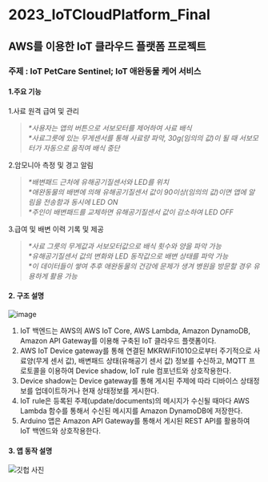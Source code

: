 # 2023_IoTCloudPlatform_Final
## AWS를 이용한 IoT 클라우드 플랫폼 프로젝트
### 주제 : IoT PetCare Sentinel; IoT 애완동물 케어 서비스

#### 1.주요 기능

1.사료 원격 급여 및 관리             
>_*사용자는 앱의 버튼으로 서보모터를 제어하여 사료 배식_    
_*사료그릇에 있는 무게센서를 통해 사료량 파악, 30g(임의의 값)이 될 때 서보모터가 자동으로 움직여 배식 중단_    

2.암모니아 측정 및 경고 알림             
>_*배변패드 근처에 유해공기질센서와 LED를 위치_     
_*애완동물의 배변에 의해 유해공기질센서 값이 90이상(임의의 값)이면 앱에 알림을 전송함과 동시에 LED ON_      
_*주인이 배변패드를 교체하면 유해공기질센서 값이 감소하여 LED OFF_      

3.급여 및 배변 이력 기록 및 제공                  
>_*사료 그릇의 무게값과 서보모터값으로 배식 횟수와 양을 파악 가능_     
_*유해공기질센서 값의 변화와 LED 동작값으로 배변 상태를 파악 가능_      
_*이 데이터들이 쌓여 추후 애완동물의 건강에 문제가 생겨 병원을 방문할 경우 유용하게 활용 가능_

#### 2. 구조 설명
![image](https://github.com/3o15/2023_IoTCloudPlatform_Final/assets/117139643/50799ad0-dc79-4dd9-86b9-031956e713a4)

1.	IoT 백엔드는 AWS의 AWS IoT Core, AWS Lambda, Amazon DynamoDB, Amazon API Gateway를 이용해 구축된 IoT 클라우드 플랫폼이다.
2.	AWS IoT Device gateway를 통해 연결된 MKRWiFi1010으로부터 주기적으로 사료양(무게 센서 값), 배변패드 상태(유해공기 센서 값) 정보를 수신하고, MQTT 프로토콜을 이용하여 Device shadow, IoT rule 컴포넌트와 상호작용한다.
3.	Device shadow는 Device gateway를 통해 게시된 주제에 따라 디바이스 상태정보를 업데이트하거나 현재 상태정보를 게시한다.
4.	IoT rule은 등록된 주제(update/documents)의 메시지가 수신될 때마다 AWS Lambda 함수를 통해서 수신된 메시지를 Amazon DynamoDB에 저장한다.
5.	Arduino 앱은 Amazon API Gateway를 통해서 게시된 REST API를 활용하여 IoT 백엔드와 상호작용한다.

#### 3. 앱 동작 설명

![깃헙 사진](https://github.com/3o15/2023_IoTCloudPlatform_Final/assets/117643317/3344e0ed-4c03-4aca-95b4-d80f508762c2)

